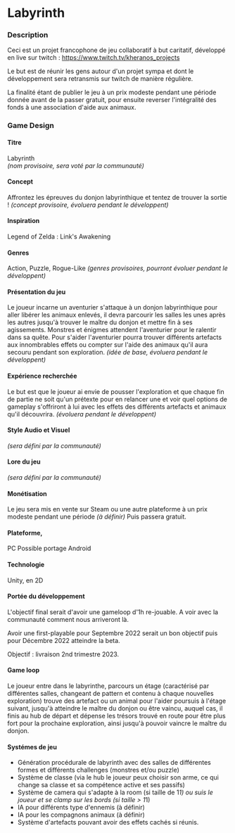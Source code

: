
# Labyrinth

### Description

Ceci est un projet francophone de jeu collaboratif à but caritatif, développé en live sur twitch : https://www.twitch.tv/kheranos_projects  

Le but est de réunir les gens autour d'un projet sympa et dont le développement sera retransmis sur twitch de manière régulière.

La finalité étant de publier le jeu à un prix modeste pendant une période donnée avant de la passer gratuit, pour ensuite reverser l'intégralité des fonds à une association d'aide aux animaux.

### Game Design

#### Titre 

Labyrinth  
*(nom provisoire, sera voté par la communauté)*

#### Concept

Affrontez les épreuves du donjon labyrinthique et tentez de trouver la sortie !
*(concept provisoire, évoluera pendant le développent)*

#### Inspiration

Legend of Zelda : Link's Awakening

#### Genres

Action, Puzzle, Rogue-Like
*(genres provisoires, pourront évoluer pendant le développent)*

#### Présentation du jeu

Le joueur incarne un aventurier s'attaque à un donjon labyrinthique pour aller libérer les animaux enlevés, il devra parcourir les salles les unes après les autres jusqu'à trouver le maître du donjon et mettre fin à ses agissements.
Monstres et énigmes attendent l'aventurier pour le ralentir dans sa quête.
Pour s'aider l'aventurier pourra trouver différents artefacts aux innombrables effets ou compter sur l'aide des animaux qu'il aura secouru pendant son exploration.
*(idée de base, évoluera pendant le développent)*

#### Expérience recherchée

Le but est que le joueur ai envie de pousser l'exploration et que chaque fin de partie ne soit qu'un prétexte pour en relancer une et voir quel options de gameplay s'offriront à lui avec les effets des différents artefacts et animaux qu'il découvrira.
*(évoluera pendant le développent)*

#### Style Audio et Visuel

*(sera défini par la communauté)*

#### Lore du jeu

*(sera défini par la communauté)*

#### Monétisation

Le jeu sera mis en vente sur Steam ou une autre plateforme à un prix modeste pendant une période *(à définir)*
Puis passera gratuit.

#### Plateforme,

PC
Possible portage Android

####  Technologie

Unity, en 2D

#### Portée du développement

L'objectif final serait d'avoir une gameloop d'1h re-jouable.
A voir avec la communauté comment nous arriveront là.

Avoir une first-playable pour Septembre 2022 serait un bon objectif
puis pour Décembre 2022 atteindre la beta.

Objectif : livraison 2nd trimestre 2023.

#### Game loop

Le joueur entre dans le labyrinthe, 
parcours un étage (caractérisé par différentes salles, changeant de pattern et contenu à chaque nouvelles exploration)
trouve des artefact ou un animal pour l'aider
poursuis à l'étage suivant,
jusqu'à atteindre le maître du donjon ou être vaincu, auquel cas, il finis au hub de départ et dépense les trésors trouvé en route pour
être plus fort pour la prochaine exploration, ainsi jusqu'à pouvoir vaincre le maître du donjon.

#### Systémes de jeu

* Génération procédurale de labyrinth avec des salles de différentes formes et différents challenges (monstres et/ou puzzle)
* Système de classe (via le hub le joueur peux choisir son arme, ce qui change sa classe et sa compétence active et ses passifs)
* Système de camera qui s'adapte à la room (si taille de 1*1) ou suis le joueur et se clamp sur les bords (si taille > 1*1)
* IA pour différents type d'ennemis (à définir)
* IA pour les compagnons animaux (à définir)
* Système d'artefacts pouvant avoir des effets cachés si réunis.

